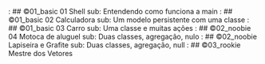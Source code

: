 [](base/000/Readme.md) : ## ©01_basic 01 Shell sub: Entendendo como funciona a main
[](base/001/Readme.md) : ## ©01_basic 02 Calculadora sub: Um modelo persistente com uma classe
[](base/002/Readme.md) : ## ©01_basic 03 Carro sub: Uma classe e muitas ações
[](base/003/Readme.md) : ## ©02_noobie 04 Motoca de aluguel sub: Duas classes, agregação, nulo
[](base/004/Readme.md) : ## ©02_noobie Lapiseira e Grafite sub: Duas classes, agregação, null
[](base/005/Readme.md) : ## ©03_rookie Mestre dos Vetores

